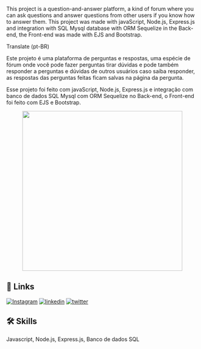 This project is a question-and-answer platform, a kind of forum where you can ask questions and answer questions from other users if you know how to answer them.
This project was made with javaScript, Node.js, Express.js and integration with SQL Mysql database with ORM Sequelize in the Back-end, the Front-end was made with EJS and Bootstrap.




Translate (pt-BR)




Este projeto é uma plataforma de perguntas e respostas, uma espécie de fórum onde  você pode fazer perguntas tirar dúvidas e pode também responder a perguntas e dúvidas de outros usuários caso saiba responder, as respostas das perguntas feitas ficam salvas na página da pergunta.

Esse projeto foi feito com javaScript, Node.js, Express.js e integração com banco de dados SQL Mysql com ORM Sequelize no Back-end, o Front-end foi feito com EJS e Bootstrap.







<p align = "center">
  <img min-width = "1000" height = "420" src = "plataforma-perguntas-respostas/screencast-localhost_8000-2022.03.11-21_38_56.gif">
</p>






## 🔗 Links
[![Instagram](https://img.shields.io/badge/instagram-000?style=for-the-badge&logo=ko-fi&logoColor=white)](https://www.instagram.com/franb0rges.dev/)
[![linkedin](https://img.shields.io/badge/linkedin-0A66C2?style=for-the-badge&logo=linkedin&logoColor=white)](https://www.linkedin.com/)
[![twitter](https://img.shields.io/badge/twitter-1DA1F2?style=for-the-badge&logo=twitter&logoColor=white)](https://twitter.com/)





## 🛠 Skills
Javascript, Node.js, Express.js, Banco de dados SQL
